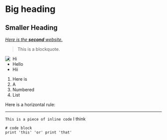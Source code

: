 # Big heading
## Smaller Heading

[*Here is the **second** website.*](https://cynthia-bao.github.io/cse15l-lab-reports/secondfile.html)

> This is a blockquote.

<img align="left" src="https://upload.wikimedia.org/wikipedia/commons/thumb/b/b6/Image_created_with_a_mobile_phone.png/330px-Image_created_with_a_mobile_phone.png">

- Hi
- Hello
- Hii

1. Here is
2. A
3. Numbered
4. List



Here is a horizontal rule:

---

`This is a piece of inline code` I think

```
# code block
print 'this' 'or' print 'that'
```
